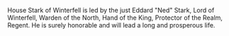 House Stark of Winterfell is led by the just Eddard "Ned" Stark, Lord of Winterfell, Warden of the North, Hand of the King, Protector of the Realm,
Regent.  He is surely honorable and will lead a long and prosperous life.
